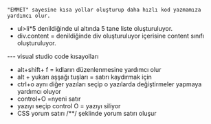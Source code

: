     "EMMET" sayesine kısa yollar oluşturup daha hızlı kod yazmamıza yardımcı olur.
* ul>li*5 denildiğinde ul altında 5 tane liste oluşturuluyor.
* div.content = denildiğinde div oluşturuluyor içerisine content sınıfı oluşturuluyor.


--- visual studio code kısayolları

* alt+shift+ f = kdların düzenlenmesine yardımcı olur
* alt + yukarı aşşağı tuşları  = satırı kaydırmak için
* ctrl+o aynı diğer yazıları seçip o yazılarda değiştirmeler yapmaya yardımcı oluyor
* control+O =nyeni satır
* yazıyı seçip control O = yazıyı siliyor
* CSS yorum satırı /**/ şeklinde yorum satırı oluşur